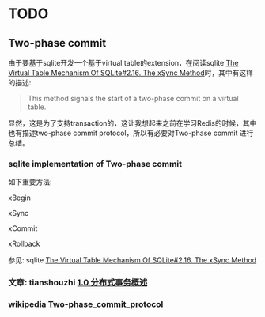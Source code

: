 # TODO



## Two-phase commit 

由于要基于sqlite开发一个基于virtual table的extension，在阅读sqlite [The Virtual Table Mechanism Of SQLite#2.16. The xSync Method](https://sqlite.org/vtab.html#the_xsync_method)时，其中有这样的描述:

> This method signals the start of a two-phase commit on a virtual table. 

显然，这是为了支持transaction的，这让我想起来之前在学习Redis的时候，其中也有描述two-phase commit protocol，所以有必要对Two-phase commit 进行总结。



### sqlite implementation of Two-phase commit 

如下重要方法: 

xBegin 

xSync 

xCommit 

xRollback 

参见: sqlite [The Virtual Table Mechanism Of SQLite#2.16. The xSync Method](https://sqlite.org/vtab.html#the_xsync_method)



### 文章: tianshouzhi [1.0 分布式事务概述](http://www.tianshouzhi.com/api/tutorials/distributed_transaction)



### wikipedia [Two-phase_commit_protocol](https://en.wikipedia.org/wiki/Two-phase_commit_protocol) 